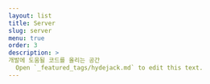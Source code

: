 ```yaml
---
layout: list
title: Server
slug: server
menu: true
order: 3
description: >
개발에 도움될 코드를 올리는 공간
  Open `_featured_tags/hydejack.md` to edit this text.
---
```

